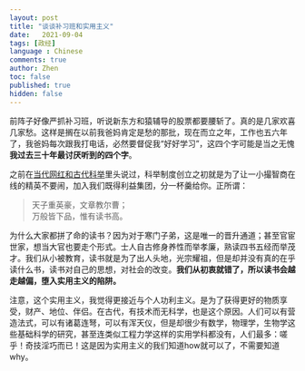 ```yaml
---
layout: post
title: "谈谈补习班和实用主义"
date:   2021-09-04
tags: [政经]
language : Chinese
comments: true
author: Zhen
toc: false
published: true
hidden: false
---
```

前阵子好像严抓补习班，听说新东方和猿辅导的股票都要腰斩了。真的是几家欢喜几家愁。这样是搁在以前我爸妈肯定是愁的那批，现在而立之年，工作也五六年了，我爸妈每次跟我打电话，必然要督促我“好好学习”，这四个字可能是当之无愧**我过去三十年最讨厌听到的四个字**。

之前在[当代网红和古代科举](/看吴亦凡事件_当代网红和古代科举/)里头说过，科举制度创立之初就是为了让一小撮智商在线的精英不要闹，加入我们既得利益集团，分一杯羹给你。正所谓：

> 天子重英豪，文章教尔曹；   
> 万般皆下品，惟有读书高。

为什么大家都拼了命的读书？因为对于寒门子弟，这是唯一的晋升通道；甚至官宦世家，想当大官也要走个形式。士人自古修身养性而举孝廉，熟读四书五经而举茂才。我们从小被教育，读书就是为了出人头地，光宗耀祖，但是却并没有真的在乎读什么书，读书对自己的思想，对社会的改变。**我们从初衷就错了，所以读书会越走越偏，堕入实用主义的陷阱。**

注意，这个实用主义，我觉得更接近与个人功利主义。是为了获得更好的物质享受，财产、地位、伴侣。在古代，有技术而无科学，也是这个原因。人们可以有营造法式，可以有诸葛连弩，可以有浑天仪，但是却很少有数学，物理学，生物学这些基础科学的研究，甚至连类似工程力学这样的实用学科都没有，人们最多：嗟乎！奇技淫巧而已！这是因为实用主义的我们知道how就可以了，不需要知道why。



<!--stackedit_data:
eyJoaXN0b3J5IjpbNTU2MzM3Mjg5LC0xMjcxNjMyNTUwLC0xMj
Y1ODczNDBdfQ==
-->